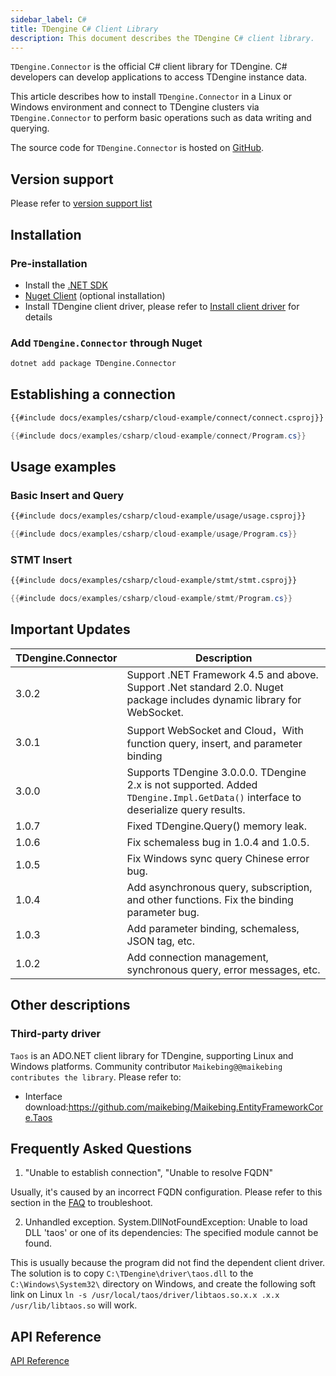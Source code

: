 ```yaml
---
sidebar_label: C#
title: TDengine C# Client Library
description: This document describes the TDengine C# client library.
---
```


 `TDengine.Connector` is the official C# client library for TDengine. C# developers can develop applications to access TDengine instance data.

This article describes how to install `TDengine.Connector` in a Linux or Windows environment and connect to TDengine clusters via `TDengine.Connector` to perform basic operations such as data writing and querying.

The source code for `TDengine.Connector` is hosted on [GitHub](https://github.com/taosdata/taos-connector-dotnet/tree/3.0).

## Version support

Please refer to [version support list](/client-libraries/#version-support)

## Installation

### Pre-installation

* Install the [.NET SDK](https://dotnet.microsoft.com/download)
* [Nuget Client](https://docs.microsoft.com/en-us/nuget/install-nuget-client-tools) (optional installation)
* Install TDengine client driver, please refer to [Install client driver](/client-libraries/#install-client-driver) for details

### Add `TDengine.Connector` through Nuget

```bash
dotnet add package TDengine.Connector
```

## Establishing a connection

``` XML
{{#include docs/examples/csharp/cloud-example/connect/connect.csproj}}
```

``` csharp
{{#include docs/examples/csharp/cloud-example/connect/Program.cs}}
```

## Usage examples

### Basic Insert and Query

``` XML
{{#include docs/examples/csharp/cloud-example/usage/usage.csproj}}
```

```C#
{{#include docs/examples/csharp/cloud-example/usage/Program.cs}}
```

### STMT Insert

``` XML
{{#include docs/examples/csharp/cloud-example/stmt/stmt.csproj}}
```

```C#
{{#include docs/examples/csharp/cloud-example/stmt/Program.cs}}
```

## Important Updates

| TDengine.Connector | Description |
|--------------------|--------------------------------|
|        3.0.2       | Support .NET Framework 4.5 and above. Support .Net standard 2.0. Nuget package includes dynamic library for WebSocket.|
|        3.0.1       | Support WebSocket and Cloud，With function query, insert, and parameter binding|
|        3.0.0       | Supports TDengine 3.0.0.0. TDengine 2.x is not supported. Added `TDengine.Impl.GetData()` interface to deserialize query results. |
|        1.0.7       | Fixed TDengine.Query() memory leak. |
| 1.0.6 | Fix schemaless bug in 1.0.4 and 1.0.5. |
| 1.0.5 | Fix Windows sync query Chinese error bug. | 1.0.4 | Fix schemaless bug.   |
| 1.0.4 | Add asynchronous query, subscription, and other functions. Fix the binding parameter bug.    |
| 1.0.3 | Add parameter binding, schemaless, JSON tag, etc. |
| 1.0.2 | Add connection management, synchronous query, error messages, etc.   |

## Other descriptions

### Third-party driver

`Taos` is an ADO.NET client library for TDengine, supporting Linux and Windows platforms. Community contributor `Maikebing@@maikebing contributes the library`. Please refer to:

* Interface download:<https://github.com/maikebing/Maikebing.EntityFrameworkCore.Taos>

## Frequently Asked Questions

1. "Unable to establish connection", "Unable to resolve FQDN"

  Usually, it's caused by an incorrect FQDN configuration. Please refer to this section in the [FAQ](https://docs.tdengine.com/2.4/train-faq/faq/#2-how-to-handle-unable-to-establish-connection) to troubleshoot.

2. Unhandled exception. System.DllNotFoundException: Unable to load DLL 'taos' or one of its dependencies: The specified module cannot be found.

  This is usually because the program did not find the dependent client driver. The solution is to copy `C:\TDengine\driver\taos.dll` to the `C:\Windows\System32\` directory on Windows, and create the following soft link on Linux `ln -s /usr/local/taos/driver/libtaos.so.x.x .x.x /usr/lib/libtaos.so` will work.

## API Reference

[API Reference](https://docs.taosdata.com/api/connector-csharp/html/860d2ac1-dd52-39c9-e460-0829c4e5a40b.htm)
